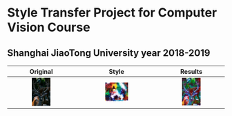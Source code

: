 # Style Transfer Project for Computer Vision Course
## Shanghai JiaoTong University year 2018-2019


|         Original         |           Style           |          Results       |
:-------------------------:|:-------------------------:|:------------------------:
<img src="/Images/Deer.jpg" width="30%"> | <img src="/Images/Abstract2.jpg" width="30%"> | <img src="/Results/Result_Deer_Abstract2.jpg" width="30%"> 
